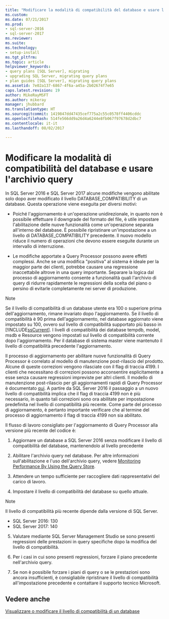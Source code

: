 ```yaml
---
title: "Modificare la modalità di compatibilità del database e usare l'archivio query | Microsoft Docs"
ms.custom: 
ms.date: 07/21/2017
ms.prod:
- sql-server-2016
- sql-server-2017
ms.reviewer: 
ms.suite: 
ms.technology:
- setup-install
ms.tgt_pltfrm: 
ms.topic: article
helpviewer_keywords:
- query plans [SQL Server], migrating
- upgrading SQL Server, migrating query plans
- plan guides [SQL Server], migrating query plans
ms.assetid: 7e02a137-6867-4f6a-a45a-2b02674f7e65
caps.latest.revision: 19
author: MikeRayMSFT
ms.author: mikeray
manager: jhubbard
ms.translationtype: HT
ms.sourcegitcommit: 1419847dd47435cef775a2c55c0578ff4406cddc
ms.openlocfilehash: 514fe566dd9a26d4a6244e8fb067f97678d2dbc7
ms.contentlocale: it-it
ms.lasthandoff: 08/02/2017

---
```


# <a name="change-the-database-compatibility-mode-and-use-the-query-store"></a>Modificare la modalità di compatibilità del database e usare l'archivio query
In SQL Server 2016 e SQL Server 2017 alcune modifiche vengono abilitate solo dopo aver modificato il livello DATABASE_COMPATIBILITY di un database. Questa operazione viene eseguita per diversi motivi:  
  
- Poiché l'aggiornamento è un'operazione unidirezionale, in quanto non è possibile effettuare il downgrade del formato del file, è utile impostare l'abilitazione delle nuove funzionalità come un'operazione separata all'interno del database.  È possibile ripristinare un'impostazione a un livello di DATABASE_COMPATIBILITY precedente.  Il nuovo modello riduce il numero di operazioni che devono essere eseguite durante un intervallo di interruzione.  
  
- Le modifiche apportate a Query Processor possono avere effetti complessi.  Anche se una modifica "positiva" al sistema è ideale per la maggior parte dei clienti, potrebbe causare una regressione inaccettabile altrove in una query importante.  Separare la logica dal processo di aggiornamento consente a funzionalità quali l'archivio di query di ridurre rapidamente le regressioni della scelta del piano o persino di evitarle completamente nei server di produzione.  
  
> [!NOTE]  
>  Se il livello di compatibilità di un database utente era 100 o superiore prima dell'aggiornamento, rimane invariato dopo l'aggiornamento. Se il livello di compatibilità è 90 prima dell'aggiornamento, nel database aggiornato viene impostato su 100, ovvero sul livello di compatibilità supportato più basso in [!INCLUDE[ssCurrent](../../includes/sscurrent-md.md)]. I livelli di compatibilità dei database tempdb, model, msdb e Resource vengono impostati sul livello di compatibilità corrente dopo l'aggiornamento. Per il database di sistema master viene mantenuto il livello di compatibilità precedente l'aggiornamento. 
  
 Il processo di aggiornamento per abilitare nuove funzionalità di Query Processor è correlato al modello di manutenzione post-rilascio del prodotto.  Alcune di queste correzioni vengono rilasciate con il flag di traccia 4199.  I clienti che necessitano di correzioni possono acconsentire esplicitamente a esse senza causare regressioni impreviste per altri clienti.  Il modello di manutenzione post-rilascio per gli aggiornamenti rapidi di Query Processor è documentato [qui](https://support.microsoft.com/en-us/kb/974006). A partire da SQL Server 2016 il passaggio a un nuovo livello di compatibilità implica che il flag di traccia 4199 non è più necessario, in quanto tali correzioni sono ora abilitate per impostazione predefinita nel livello di compatibilità più recente.  Come parte del processo di aggiornamento, è pertanto importante verificare che al termine del processo di aggiornamento il flag di traccia 4199 non sia abilitato.  
  
 Il flusso di lavoro consigliato per l'aggiornamento di Query Processor alla versione più recente del codice è:  
  
1.  Aggiornare un database a SQL Server 2016 senza modificare il livello di compatibilità del database, mantenendolo al livello precedente  
  
2.  Abilitare l'archivio query nel database. Per altre informazioni sull'abilitazione e l'uso dell'archivio query, vedere [Monitoring Performance By Using the Query Store](../../relational-databases/performance/monitoring-performance-by-using-the-query-store.md).  
  
3.  Attendere un tempo sufficiente per raccogliere dati rappresentativi del carico di lavoro.  
  
4.  Impostare il livello di compatibilità del database su quello attuale. 

   >[!NOTE]
   >Il livello di compatibilità più recente dipende dalla versione di SQL Server.
   >- SQL Server 2016: 130
   >- SQL Server 2017: 140

5. Valutare mediante SQL Server Management Studio se sono presenti regressioni delle prestazioni in query specifiche dopo la modifica del livello di compatibilità.
  
6.  Per i casi in cui sono presenti regressioni, forzare il piano precedente nell'archivio query.  
  
7.  Se non è possibile forzare i piani di query o se le prestazioni sono ancora insufficienti, è consigliabile ripristinare il livello di compatibilità all'impostazione precedente e contattare il supporto tecnico Microsoft.  
  
## <a name="see-also"></a>Vedere anche  
 [Visualizzare o modificare il livello di compatibilità di un database](../../relational-databases/databases/view-or-change-the-compatibility-level-of-a-database.md)  
  
  

